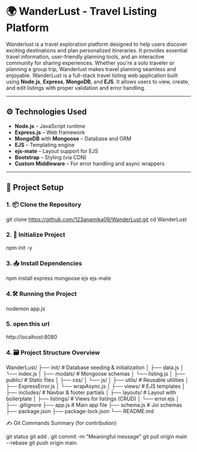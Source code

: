 # 🌍 WanderLust - Travel Listing Platform
Wanderlust is a travel exploration platform designed to help users discover exciting destinations and plan personalized itineraries. It provides essential travel information, user-friendly planning tools, and an interactive community for sharing experiences. Whether you're a solo traveler or planning a group trip, Wanderlust makes travel planning seamless and enjoyable.
WanderLust is a full-stack travel listing web application built using **Node.js**, **Express**, **MongoDB**, and **EJS**. It allows users to view, create, and edit listings with proper validation and error handling.


---

## ⚙️ Technologies Used

- **Node.js** – JavaScript runtime
- **Express.js** – Web framework
- **MongoDB** with **Mongoose** – Database and ORM
- **EJS** – Templating engine
- **ejs-mate** – Layout support for EJS
- **Bootstrap** – Styling (via CDN)
- **Custom Middleware** – For error handling and async wrappers

---

## 📁 Project Setup


### 1. 📦 Clone the Repository

git clone https://github.com/123anamika09/WanderLust.git
cd WanderLust


### 2. 🧱 Initialize Project
npm init -y

### 3. 📥 Install Dependencies
npm install express mongoose ejs ejs-mate

### 4.🛠 Running the Project
 nodemon app.js

### 5. open this url
http://localhost:8080

### 4. 🗃️ Project Structure Overview
WanderLust/
├── init/ # Database seeding & initialization
│ ├── data.js
│ └── index.js
│
├── modals/ # Mongoose schemas
│ └── listing.js
│
├── public/ # Static files
│ ├── css/
│ └── js/
│
├── utils/ # Reusable utilities
│ ├── ExpressError.js
│ └── wrapAsync.js
│
├── views/ # EJS templates
│ ├── includes/ # Navbar & footer partials
│ ├── layouts/ # Layout with boilerplate
│ ├── listings/ # Views for listings (CRUD)
│ └── error.ejs
│
├── .gitignore
├── app.js # Main app file
├── schema.js # Joi schemas
├── package.json
├── package-lock.json
└── README.md



✍️ Git Commands Summary (for contribution)

git status
git add .
git commit -m "Meaningful message"
git pull origin main --rebase
git push origin main

